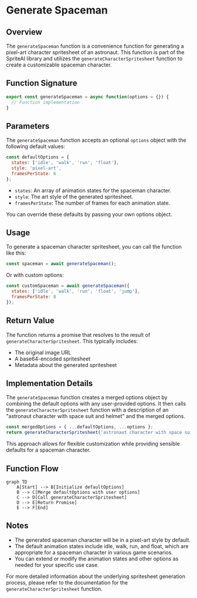 # Generate Spaceman

## Overview

The `generateSpaceman` function is a convenience function for generating a pixel-art character spritesheet of an astronaut. This function is part of the SpriteAI library and utilizes the `generateCharacterSpritesheet` function to create a customizable spaceman character.

## Function Signature

```javascript
export const generateSpaceman = async function(options = {}) {
  // Function implementation
}
```

## Parameters

The `generateSpaceman` function accepts an optional `options` object with the following default values:

```javascript
const defaultOptions = {
  states: ['idle', 'walk', 'run', 'float'],
  style: 'pixel-art',
  framesPerState: 6
};
```

- `states`: An array of animation states for the spaceman character.
- `style`: The art style of the generated spritesheet.
- `framesPerState`: The number of frames for each animation state.

You can override these defaults by passing your own options object.

## Usage

To generate a spaceman character spritesheet, you can call the function like this:

```javascript
const spaceman = await generateSpaceman();
```

Or with custom options:

```javascript
const customSpaceman = await generateSpaceman({
  states: ['idle', 'walk', 'run', 'float', 'jump'],
  framesPerState: 8
});
```

## Return Value

The function returns a promise that resolves to the result of `generateCharacterSpritesheet`. This typically includes:

- The original image URL
- A base64-encoded spritesheet
- Metadata about the generated spritesheet

## Implementation Details

The `generateSpaceman` function creates a merged options object by combining the default options with any user-provided options. It then calls the `generateCharacterSpritesheet` function with a description of an "astronaut character with space suit and helmet" and the merged options.

```javascript
const mergedOptions = { ...defaultOptions, ...options };
return generateCharacterSpritesheet('astronaut character with space suit and helmet', mergedOptions);
```

This approach allows for flexible customization while providing sensible defaults for a spaceman character.

## Function Flow

```mermaid
graph TD
    A[Start] --> B[Initialize defaultOptions]
    B --> C[Merge defaultOptions with user options]
    C --> D[Call generateCharacterSpritesheet]
    D --> E[Return Promise]
    E --> F[End]
```

## Notes

- The generated spaceman character will be in a pixel-art style by default.
- The default animation states include idle, walk, run, and float, which are appropriate for a spaceman character in various game scenarios.
- You can extend or modify the animation states and other options as needed for your specific use case.

For more detailed information about the underlying spritesheet generation process, please refer to the documentation for the `generateCharacterSpritesheet` function.
